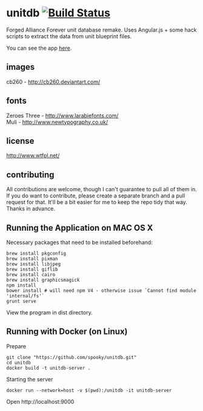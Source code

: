 unitdb [![Build Status](https://travis-ci.org/spooky/unitdb.svg?branch=master)](https://travis-ci.org/spooky/unitdb)
======

Forged Alliance Forever unit database remake. Uses Angular.js + some hack scripts to extract the data from unit blueprint files.

You can see the app [here](http://spooky.github.io/unitdb).

images
------
cb260 - http://cb260.deviantart.com/

fonts
-----
Zeroes Three - http://www.larabiefonts.com/  
Muli - http://www.newtypography.co.uk/


license
-------
http://www.wtfpl.net/


contributing
------------
All contributions are welcome, though I can't guarantee to pull all of them in. If you do want to contribute,
please create a separate branch and a pull request for that. It'll be a bit easier for me to keep the repo tidy that way.  
Thanks in advance.

Running the Application on MAC OS X
-----------------------------------
Necessary packages that need to be installed beforehand:

```shell
brew install pkgconfig
brew install pixman
brew install libjpeg
brew install giflib
brew install cairo
brew install graphicsmagick
npm install
bower install # will need npm V4 - otherwise issue `Cannot find module 'internal/fs'`
grunt serve
```

View the program in dist directory.

Running with Docker (on Linux)
------------------------------

Prepare
```shell
git clone "https://github.com/spooky/unitdb.git"
cd unitdb
docker build -t unitdb-server .
```
Starting the server
```shell
docker run --network=host -v $(pwd):/unitdb -it unitdb-server
```

Open http://localhost:9000
